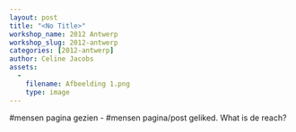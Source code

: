 ```yaml
---
layout: post
title: "<No Title>"
workshop_name: 2012 Antwerp
workshop_slug: 2012-antwerp
categories: [2012-antwerp]
author: Celine Jacobs
assets:
  -
    filename: Afbeelding 1.png
    type: image
---
```

#mensen pagina gezien - #mensen pagina/post geliked. What is de reach?<br />
